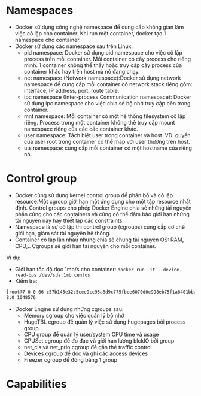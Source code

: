 # Namespaces
- Docker sử dụng công nghệ namespace để cung cấp không gian làm việc cô lập cho container. Khi run một container, docker tạo 1 namespace cho container.
- Docker sử dụng các namespace sau trên Linux:
  - pid namespace: Docker sử dụng pid namespace cho việc cô lập process trên mỗi container. Mỗi container có cây process cho riêng mình. 1 container không thể thấy hoặc truy cập cây process của container khác hay trên host mà nó đang chạy.
  - net namespace (Network namespace):Docker sử dụng network namespace để cung cấp mỗi container có network stack riêng gồm: interface, IP address, port, route table.
  - ipc namespace (Inter-process Communication namespace): Docker sử dụng ipc namespace cho việc chia sẻ bộ nhớ truy cập bên trong container.
  - mnt namespace: Mỗi container có một hệ thống filesystem cô lập riêng. Process trong một container không thể truy cập mount namespace riêng của các các container khác.
  - user namespace: Tách biệt user trong container và host. VD: quyền của user root trong container có thể map với user thường trên host.
  - uts namespace: cung cấp mỗi container có một hostname của riêng nó.

# Control group
- Docker cũng sử dụng kernel control group để phân bổ và cô lập resource.Một cgroup giới hạn một ứng dụng cho một tập resource nhất định. Control groups cho phép Docker Engine chia sẻ những tài nguyên phần cứng cho các containers và cũng có thể đảm bảo giới hạn những tài nguyên này hay thiết lập các constraints.
- Namespace là sự cô lập thì control group (cgroups) cung cấp cơ chế giới hạn, giám sát tài nguyên hệ thống.
- Container cô lập lẫn nhau nhưng chia sẻ chung tài nguyên OS: RAM, CPU,.. Cgroups sẽ giới hạn tài nguyên cho mỗi container.

Ví dụ:
- Giới hạn tốc độ đọc 1mb/s cho container: `docker run -it --device-read-bps /dev/sda:1mb centos`
- Kiểm tra: 

```sh
[root@7-0-0-66 c57b145e32c5cee9cc95a8d9c775fbee6070d0e998eb75f1a6401bbaa527c521]# cat blkio.throttle.read_bps_device 
8:0 1048576
```
- Docker Engine sử dụng những cgroups sau:
	- Memory cgroup cho việc quản lý bộ nhớ
	- HugeTBL cgroup để quản lý việc sử dụng hugepages bởi process group.
	- CPU group để quản lý user/system CPU time và usage
	- CPUSet cgroup để đo đạc và giới hạn lượng blckIO bởi group
	- net_cls và net_prio cgroup để gắn thẻ traffic control
	- Devices cgroup để đọc và ghi các access devices
	- Freezer cgroup để đóng băng 1 group
# Capabilities
